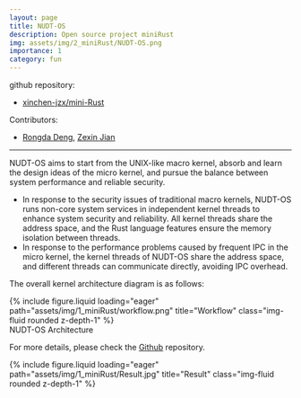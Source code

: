 ```yaml
---
layout: page
title: NUDT-OS
description: Open source project miniRust
img: assets/img/2_miniRust/NUDT-OS.png
importance: 1
category: fun
---
```


github repository:
- <a href="https://github.com/xinchen-jzx/mini-Rust">xinchen-jzx/mini-Rust</a>

Contributors:
- <a href="https://github.com/flying-rind">Rongda Deng</a>, <a href="https://xinchen-jzx.github.io/">Zexin Jian</a>

---

NUDT-OS aims to start from the UNIX-like macro kernel, absorb and learn the design ideas of the micro kernel, and pursue the balance between system performance and reliable security.
- In response to the security issues of traditional macro kernels, NUDT-OS runs non-core system services in independent kernel threads to enhance system security and reliability. All kernel threads share the address space, and the Rust language features ensure the memory isolation between threads.
- In response to the performance problems caused by frequent IPC in the micro kernel, the kernel threads of NUDT-OS share the address space, and different threads can communicate directly, avoiding IPC overhead.

The overall kernel architecture diagram is as follows:

<div class="row">
    <div class="col-sm mt-3 mt-md-0">
        {% include figure.liquid loading="eager" path="assets/img/1_miniRust/workflow.png" title="Workflow" class="img-fluid rounded z-depth-1" %}
    </div>
</div>
<div class="caption">
    NUDT-OS Architecture
</div>

For more details, please check the <a href="https://github.com/xinchen-jzx/mini-Rust">Github</a> repository.

<div class="row">
    <div class="col-sm mt-3 mt-md-0">
        {% include figure.liquid loading="eager" path="assets/img/1_miniRust/Result.jpg" title="Result" class="img-fluid rounded z-depth-1" %}
    </div>
</div>
